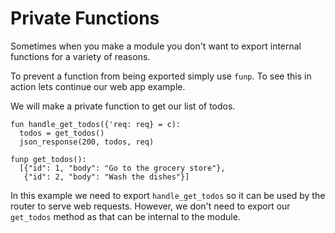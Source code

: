 # Private Functions

Sometimes when you make a module you don't want to export internal functions for a variety of reasons.

To prevent a function from being exported simply use `funp`. To see this in action lets continue our web app example.

We will make a private function to get our list of todos.

```
fun handle_get_todos({'req: req} = c):
  todos = get_todos()
  json_response(200, todos, req)

funp get_todos():
  [{"id": 1, "body": "Go to the grocery store"},
   {"id": 2, "body": "Wash the dishes"}]
```

In this example we need to export `handle_get_todos` so it can be used by the router to serve web requests. However, we don't need to
export our `get_todos` method as that can be internal to the module.
